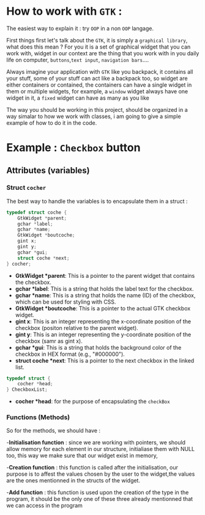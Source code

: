 # How to work with `GTK` : 

The easiest way to explain it : try `OOP` in a non `OOP` langage.

First things first let's talk about the `GTK`, it is simply a `graphical library`, what does this mean ? For you it is a set of graphical widget that you can work with, widget in our context are the thing that you work with in you daily life on computer, `buttons`,`text input`, `navigation bars`.... 

Always imagine your application with `GTK` like you backpack, it contains all your stuff, some of your stuff can act like a backpack too, so widget are either containers or contained, the containers can have a single widget in them or multiple widgets, for example, a `window` widget always have one widget in it, a `fixed` widget can have as many as you like

The way you should be working in this project, should be organized in a way simalar to how we work with classes, i am going to give a simple example of how to do it in the code.

# Example : `Checkbox` button

## Attributes (variables)

### Struct `cocher`
The best way to handle the variables is to encapsulate them in a struct : 

```c
typedef struct coche {
    GtkWidget *parent;
    gchar *label;
    gchar *name;
    GtkWidget *boutcoche;
    gint x;
    gint y;
    gchar *gui;
    struct coche *next;
} cocher;
```

- **GtkWidget \*parent**: This is a pointer to the parent widget that contains the checkbox.
- **gchar \*label**: This is a string that holds the label text for the checkbox.
- **gchar \*name**: This is a string that holds the name (ID) of the checkbox, which can be used for styling with CSS.
- **GtkWidget \*boutcoche**: This is a pointer to the actual GTK checkbox widget.
- **gint x**: This is an integer representing the x-coordinate position of the checkbox (positon relative to the parent widget).
- **gint y**: This is an integer representing the y-coordinate position of the checkbox (samr as gint x).
- **gchar \*gui**: This is a string that holds the background color of the checkbox in HEX format (e.g., "#000000").
- **struct coche \*next**: This is a pointer to the next checkbox in the linked list.


```c
typedef struct {
    cocher *head; 
} CheckboxList;
```

- **cocher \*head**: for the purpose of encapsulating the `checkBox`

### Functions (Methods)

So for the methods, we should have : 

-**Initialisation function** :  since we are working with pointers, we should allow memory for each element in our structure, initialiase them with NULL too, this way we make sure that our widget exist in memory,

-**Creation function** : this function is called after the initialisation, our purpose is to affest the values chosen by the user to the widget,the values are the ones mentionned in the structs of the widget.

-**Add function** : this function is used upon the creation of the type in the program, it should be the only one of these three already mentionned that we can access in the program